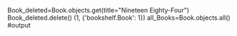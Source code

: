 Book_deleted=Book.objects.get(title="Nineteen Eighty-Four")
Book_deleted.delete()
(1, {'bookshelf.Book': 1})
all_Books=Book.objects.all()
#output